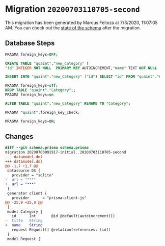 # Migration `20200703110705-second`

This migration has been generated by Marcus Feitoza at 7/3/2020, 11:07:05 AM.
You can check out the [state of the schema](./schema.prisma) after the migration.

## Database Steps

```sql
PRAGMA foreign_keys=OFF;

CREATE TABLE "quaint"."new_Category" (
"id" INTEGER NOT NULL  PRIMARY KEY AUTOINCREMENT,"name" TEXT NOT NULL  )

INSERT INTO "quaint"."new_Category" ("id") SELECT "id" FROM "quaint"."Category"

PRAGMA foreign_keys=off;
DROP TABLE "quaint"."Category";;
PRAGMA foreign_keys=on

ALTER TABLE "quaint"."new_Category" RENAME TO "Category";

PRAGMA "quaint".foreign_key_check;

PRAGMA foreign_keys=ON;
```

## Changes

```diff
diff --git schema.prisma schema.prisma
migration 20200703092917-initial..20200703110705-second
--- datamodel.dml
+++ datamodel.dml
@@ -1,7 +1,7 @@
 datasource DS {
   provider = "sqlite"
-  url = "***"
+  url = "***"
 }
 generator client {
   provider      = "prisma-client-js"
@@ -25,9 +25,9 @@
 }
 model Category {
   id      Int       @id @default(autoincrement())
-  title   String
+  name    String
   request Request[] @relation(references: [id])
 }
 model Request {
```


